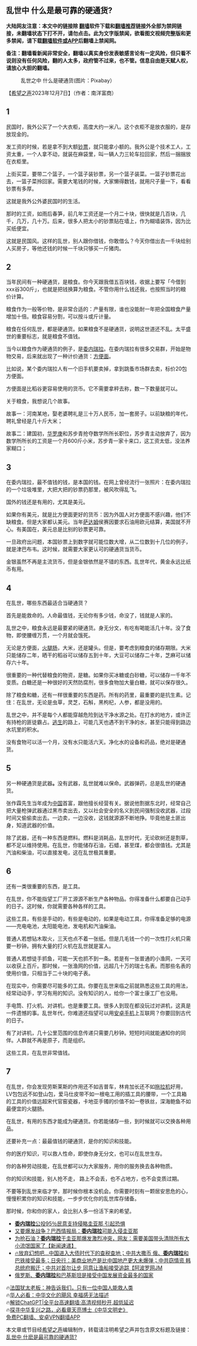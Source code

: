  <!-- 面包屑导航 --> <h2>乱世中 什么是最可靠的硬通货?</h2> <p class="notice"><b>大陆网友注意：本文中的链接除 <a href="https://github.com/bannedbook/fanqiang" >翻墙</a>软件下载和<a href="https://github.com/killgcd/justmysocks/blob/master/README.md">翻墙推荐</a>链接外全部为禁网链接，未翻墙状态下打不开，请勿点击。此为文字版禁闻，欲看图文视频完整版和更多禁闻，请下载<a href="https://github.com/bannedbook/fanqiang">翻墙软件或APP</a>后翻墙上禁闻网。</p><p>备注：翻墙看新闻非常安全，翻墙以真实身份发表敏感言论有一定风险，但只看不说则没有任何风险，翻的人太多，政府管不过来，也不管。信息自由是天赋人权，请放心大胆的翻墙。</b></p>  <div class="entry"> <figure><figcaption>乱世之中 什么是硬通货(图片：Pixabay）</figcaption></figure> <p>【<span class='wp_keywordlink_affiliate'><a href="https://www.soundofhope.org" title="希望之声" target="_blank">希望之声</a></span>2023年12月7日】（作者：南洋富商）</p> <h2><strong>1</strong></h2> <p>民国时，我外公买了一个大衣柜，高度大约一米八。这个衣柜不是放衣服的，是存放现金的。</p> <p>发工资的时候，若是拿不到大额<a href="https://www.bannedbook.org/bnews/tag/%e9%92%9e%e7%a5%a8/" class="st_tag internal_tag" rel="tag" title="标签 钞票 下的日志">钞票</a>，就只能拿小额的。我外公是个技术工人，工资太重，一个人拿不动，就装在麻袋里，叫一辆人力三轮车拉回家，然后一捆捆放在衣柜里。</p> <p>上街买菜，要带二个篮子，一个篮子装钞票，另一个篮子装菜。一篮子钞票花出去，一篮子菜拎回家。需要大笔钱的时候，大家懒得数钱，就用尺子量一下，看看钞票有多厚。</p> <p>这就是我外公外婆民国时的生活。</p> <p>那时的工资，如雨后春笋，前几年工资还是一个月二十块，很快就是几百块，几千，几万，几十万。后来，很多人把太小的钞票贴在墙上，作为糊墙装饰，因为比买纸便宜。</p> <p>这就是民国风。这样的乱世，别人跟你借钱，你敢借么？今天你借出去一千块给别人买房子，等他还钱的时候一千块只够买一斤猪肉。</p> <h2>2</h2> <p>当年民间有一种硬通货，是粮食。你今天跟我借五百块钱，收据上要写「今借到xxx谷300斤」，也就是把钱换算为粮食。不管你用什么钱还我，也按照当时的粮价计算。</p> <p>粮食作为一般等价物，是非常合适的：产量有限，谁也没能耐一年把全国粮食产量增加十倍。粮食容易分割，可以按斗或斤计量。</p> <p>粮食在任何乱世，都是硬通货。如果粮食不是硬通货，说明这世道还不乱。太平盛世的重要标志，就是粮食不值钱。</p> <p>当今以粮食作为硬通货的例子，是<a href="https://www.bannedbook.org/bnews/tag/%e5%a7%94%e5%86%85%e7%91%9e%e6%8b%89/" class="st_tag internal_tag" rel="tag" title="标签 委内瑞拉 下的日志">委内瑞拉</a>。在委内瑞拉有很多交易群，开始是物物交易，后来就出现了一种计价通货：<a href="https://www.bannedbook.org/bnews/tag/%e6%96%b9%e4%be%bf%e9%9d%a2/" class="st_tag internal_tag" rel="tag" title="标签 方便面 下的日志">方便面</a>。</p> <p>比如说，某个委内瑞拉人有一个旧手机要卖掉，拿到跳蚤市场群去卖，标价20包方便面。</p> <p>方便面是比稻谷更容易使用的货币。它不需要拿秤去称，数一下数量就可以。</p> <p>关于粮食，我想说几个故事。</p> <p>故事一：河南某地，娶老婆聘礼是三十万人民币，加一套房子。以前缺粮的年代，聘礼曾经是几十斤大米；</p> <p>故事二：建国初，<a href="https://www.bannedbook.org/bnews/tag/%E5%8D%8E%E7%BD%97%E5%BA%9A/" class="st_tag internal_tag" rel="tag" title="标签 华罗庚 下的日志">华罗庚</a>和苏步青抢夺数学所所长职位，苏步青主动放弃了，因为数学所所长的工资是一个月600斤小米，苏步青一家十来口，这工资太低，没法养家糊口；</p> <h2><strong>3</strong></h2> <p>在委内瑞拉，最不值钱的钱，是本国的钱。在网上曾经流行一张照片：在委内瑞拉的一个垃圾堆里，大把大把的钞票扔那里，被风吹得乱飞。</p> <p>国外的钱还是有用的，尤其是美元。</p> <p>如果你有美元，就是比方便面更好的货币：因为外国人对方便面不感兴趣，他们不缺粮食。但是大家都认美元。当年<a href="https://www.bannedbook.org/bnews/tag/%E8%90%A8%E8%BE%BE%E5%A7%86/" class="st_tag internal_tag" rel="tag" title="标签 萨达姆 下的日志">萨达姆</a>侯赛因要求石油用欧元结算，美国就不开心。有美国在，美元总是比别的钞票更可靠。</p> <p>一旦政府出问题，本国钞票上到数字就可能位数大增，从二位数到十几位的例子，就是津巴布韦。这时候，就需要大家更认可的硬通货当货币。</p> <p>金银虽然不再是主流货币，但是金银依然是不错的东西。乱世年代，黄金永远比纸币有用。</p> <h2><strong>4</strong></h2> <p>在乱世，哪些东西最适合当硬通货？</p> <p>首先是能救命的。人命最值钱，无论你有多少钱，命没了，钱就是人家的。</p> <p>乱世之中，粮食永远是最要紧的硬通货。身无分文，有吃有喝能活几十年。没了食物，即使腰缠万贯，一个月就会饿死。</p>  <p>无论是方便面，<a href="https://www.bannedbook.org/bnews/tag/%e7%81%ab%e8%85%bf%e8%82%a0/" class="st_tag internal_tag" rel="tag" title="标签 火腿肠 下的日志">火腿肠</a>，大米，还是罐头。但是，要考虑到粮食的储存期限。大米只能储存二年，晒干的稻谷可以储存五到十年，大豆可以储存二十年，芝麻可以储存六十年。</p> <p>很重要的一种代替粮食的物资，是糖。如果你买冰糖或白砂糖，可以储存一千年不变质。白糖还是一种很好的天然防腐剂，很多食物加大量白糖，就可以保存很久。</p> <p>除了粮食和糖，还有一样很重要的东西是药。所有的药里，最重要的是抗生素。记住：在乱世，无论是虫草，灵芝，石斛，黑枸杞，人参，都是没用的。</p> <p>乱世之中，并不是每个人都能穿越危险到达干净水源之处。在打水的地方，或许正有持枪的匪徒霸占。<span class='wp_keywordlink'><a href="https://www.bannedbook.org/forum5/topic38.html" title="劫难逃生有秘诀" target="_blank">逃生</a></span>的路上，可能几天也遇不到干净的水，甚至只能得到路边水坑里的积水。</p> <p>没有食物可以活一个月，没有水只能活六天。净化水的设备和药品，绝对是硬通货。</p> <h2><strong>5</strong></h2> <p>另一种硬通货是武器<strong>。</strong>没有武器，乱世就难以保命。武器弹药，总是乱世的硬通货。</p> <p>张作霖先生当年成为<span class='wp_keywordlink_affiliate'><a href="https://www.bannedbook.org/" title="中国" target="_blank">中国</a></span>首富，跟他擅长经营有关。据说他割据东北时，经常自己把大量枪弹武器通过黑市卖出去，又以社会安全的名义到民间强制没收武器，过段时间又偷偷卖出去。一边卖，一边没收，这钱就源源不断地挣。毕竟他是土匪出身，知道武器的价值。</p> <p>除了武器，还有一种东西是燃料。燃料是消耗品，乱世时代，无论砍树还是割草，都不足以维持使用。在乱世，你能储存石油，石蜡，甚至煤，都会很值钱。尤其是汽油和柴油，可以直接发电，这在乱世极其重要。</p> <h2><strong>6</strong></h2> <p>还有一类很重要的东西，是工具。</p> <p>在乱世，你不能指望工厂开工源源不断生产各种物品。你得准备什么都要自己动手的日子。这时候，你就需要各种各样的工具。</p> <p>这些工具，有些是手动的，有些是电动的，如果是电动工具，你得准备足够的电源——充电电池，太阳能电池，发电机和汽油柴油。</p> <p>普通人若想钻木取火，三天也点不着一张纸。但是几毛钱一个的一次性打火机只需要一秒钟。拥有大量的打火机在乱世就是富人。</p>  <p>普通人若想徒手抓鱼，可能一天也抓不到一条。若是有一张普通的小渔网，一天可以收获上百斤。那时候，一张渔网的价值，远超几十万的瑞士名表。而那些名表的使用价值，只相当于二十块的电子表。</p> <p>在现实中，你需要尽可能多的工具。你要在乱世来临之前就熟悉这些工具的用法，经常动动手，学习有用的知识。没有知识的人，给你一个富士康工厂也没用。</p> <p>手电筒、打火机、对讲机，也是重要工具。很多人到现在都没玩过对讲机，这真是一件遗憾的事。乱世年代，你难道还指望可以用<a href="https://www.bannedbook.org/bnews/tag/%E5%AE%89%E5%8D%93%E6%89%8B%E6%9C%BA/" class="st_tag internal_tag" rel="tag" title="标签 安卓手机 下的日志">安卓手机</a>上互联网？你要回到古代的日子。</p> <p>有了对讲机，几十公里范围的信息传递只需要几秒钟。短短时间就能通知你的同伴。人群就不再是原子，而是组织。</p> <p>这些工具，在乱世非常值钱。</p> <h2><strong>7</strong></h2> <p>在乱世，你会发现劳斯莱斯的作用还不如吉普车，林肯加长还不如<a href="https://www.bannedbook.org/bnews/tag/%E6%8B%96%E6%8B%89%E6%9C%BA/" class="st_tag internal_tag" rel="tag" title="标签 拖拉机 下的日志">拖拉机</a>好用，LV包包远不如登山包，爱马仕皮带不如一根电工用的插工具的腰带，一个工具箱的工具的价值远超宋代官窑瓷器，卡地亚手镯的价值不如一卷铁丝，深海鲍鱼不如最便宜的火腿肠。</p> <p>在乱世，有用的东西才能成为硬通货。你若能储存一些，到时候就可以交换各种用品。</p> <p>还要补充一点：最最值钱的硬通货，是你的知识和技能。</p> <p>你的医疗知识，可以救人性命，即使你身无分文，也可以在乱世生存。</p> <p>你的各种劳动技能，在乱世都可以为大家服务，用你的服务换去各种物质。</p> <p>你的知识和技能，别人抢不走， 路上不会丢，也不占地方，也不会变质过期。</p> <p>不要等到乱世来临才学，那时候你根本没机会。你需要时刻有一颗居安思危的心，慢慢积累你的知识和技能，一步步优化你的乱世库存储备。</p>  <p>那时候，你和你的家人，会比别人多一份活下来的希望。</p> <!--<div id="taboola-mid-1"></div>--><ul class='op-related-articles' title='相关阅读'> <li><a href='https://www.bannedbook.org/bnews/worldnews/20231205/1970026.html' target='_blank'><b>委内瑞拉</b>公投95％民意支持侵略圭亚那 引起恐惧</a></li> <li><a href='https://www.bannedbook.org/bnews/worldnews/20231130/1967943.html' target='_blank'>又要爆发战争？巴西情报局：<b>委内瑞拉</b>可能入侵圭亚那</a></li> <li><a href='https://www.bannedbook.org/bnews/bannedvideo/20231130/1967836.html' target='_blank'>为抢石油？<b>委内瑞拉</b>于圭亚那爆发激烈冲突，网友：需要美国带头清除所有大小流氓国家了【新闻速递】</a></li> <li><a href='https://www.bannedbook.org/bnews/bannedvideo/20231111/1959682.html' target='_blank'>🔥放弃幻想吧…中国进入大债时代下的查税查地；中共大撒币 俄、<b>委内瑞拉</b>和巴铁接受最多；日央行：美商业地产是比中国地产更大未爆弹；中共窃情资 韩总统府搬迁；中共对首尔让步 同意让渔船接受追踪【阿波罗网JM</a></li> <li><a href='https://www.bannedbook.org/bnews/headline/20231110/1959201.html' target='_blank'>俄罗斯、<b>委内瑞拉</b>和巴基斯坦是接受中国发展资金最多的国家</a></li> </ul> <p class="texttj"> 🔥<a href="https://www.bannedbook.org/bnews/ssgc/20230219/1850782.html" target="_blank">法国犹太老板：神告诉我们，只有一位中国人能救人类</a><br/> 🔥<a href="https://www.bannedbook.org/bnews/comments/20220220/1694796.html" target="_blank">华人必看：中华文化的飓风 幸福感无法描述</a><br/> 🔥<a href="https://github.com/bannedbook/fanqiang/wiki/V2ray%E6%9C%BA%E5%9C%BA" target="_blank">解锁ChatGPT|全平台高速翻墙:高清视频秒开,超低延迟</a><br/> 🔥<a href="https://www.bannedbook.org/bnews/comments/20220808/1768773.html" target="_blank">探寻中华复兴之路，必看章天亮博士《中华文明史》</a><br/> <a href="https://github.com/bannedbook/fanqiang/wiki/%E7%A6%81%E9%97%BB%E7%BD%91%E5%AE%89%E5%8D%93%E7%BF%BB%E5%A2%99%E6%96%B0%E9%97%BBAPP" target="_blank">免费PC翻墙、安卓VPN翻墙APP</a><br/> </p><p>本文章或节目经<a href="https://www.bannedbook.org/bnews/tag/%e5%b8%8c%e6%9c%9b%e4%b9%8b%e5%a3%b0/" class="st_tag internal_tag" rel="tag" title="标签 希望之声 下的日志">希望之声</a>编辑制作，转载请注明希望之声并包含原文标题及链接：<a class="src_link" href="https://m.soundofhope.org/post/776173" target="_blank">乱世中 什麽是最可靠的硬通货?</a></p><a name='sharetosocial'></a> <div style="margin-bottom:5px;padding-bottom:5px;clear:both"> <div id="archive-pix-1" class="banner-ads"> <!-- AuctionX Display platform tag START --> <div id="27602x728x90x621x_ADSLOT1" clicktrack="%%CLICK_URL_ESC%%"></div>  <!-- AuctionX Display platform tag END --> </div> <div id="archive-pix-2" class="banner-ads"> <!-- AuctionX Display platform tag START --> <div id="27556x300x250x621x_ADSLOT1" clicktrack="%%CLICK_URL_ESC%%" style="margin:0 auto;text-align:center"></div>  <!-- AuctionX Display platform tag END --> </div> </div>  <div id="archive-pix-1" class="banner-ads"> <!-- AuctionX Display platform tag START --> <div id="27603x728x90x621x_ADSLOT1" clicktrack="%%CLICK_URL_ESC%%"></div>  <!-- AuctionX Display platform tag END --> </div> </div><!--END ENTRY--> 